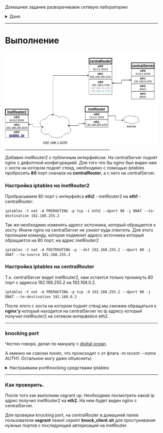 Домашнее задание
разворачиваем сетевую лабораторию
<details>
<summary> Дано </summary> 
  
# otus-linux

Сценарии iptables
1) реализовать knocking port
- centralRouter может попасть на ssh inetrRouter через knock скрипт
пример в материалах
2) добавить inetRouter2, который виден(маршрутизируется) с хоста
3) запустить nginx на centralServer
4) пробросить 80й порт на inetRouter2 8080
5) дефолт в инет оставить через inetRouter

</details>

______________________________________________________
# Выполнение

<img src="Image/image.jpg" />
______________________________________________________

Добавил inetRouter2 с публичным интерфейсом.
На centralServer поднят *nginx* с дефолтной конфигурацией. 
Для того что бы *nginx* был виден нам с хоста на котором поднят стенд, необходимо с помощью iptables пробросить **80** порт сначала на **centralRouter**, а с него на centralServer.


### Настройка iptables на inetRouter2

Пробрасываем 80 порт с интерфейса **eth2** - inetRouter2 на **eth1** - centralRouter:

``````
iptables -t nat -A PREROUTING -p tcp -i eth2 --dport 80 -j DNAT --to-destination 192.168.255.2 
``````

Так же необходимо изменить адресс источника, который обращается к хосту. Иначе nginx на centralServer не *узнает* куда *ответить*. Для этого пропишем команду, которая подменит адресс источника который обращается на 80 порт, на адрес inetRouter2

``````
iptables -t nat -A POSTROUTING -p --dst 192.168.255.2 --dport 80 -j SNAT --to-source 192.168.255.3 
``````

### Настройка iptables на centralRouter

Т.к. centralServer видит inetRouter2, нам остается только прокинуть 80 порт c адресса 192.168.255.2 на 192.168.0.2.

``````
iptables -t nat -A PREROUTING -p tcp -d 192.168.255.2 --dport 80 -j DNAT --to-destination 192.168.0.2
``````

После этого с хоста на котором поднят стенд мы сможем обращаться к **nginx'y** который находится на centralServer по ip адресу который получил inetRouter2 на сетевом интерфейсе eth2.

______________________________________________________

### knocking port

Честно говоря, делал по мануалу с [digital ocean](https://www.digitalocean.com/community/tutorials/how-to-configure-port-knocking-using-only-iptables-on-an-ubuntu-vps).

А именно не совсем понял, что происходит с от флага *-m recent --name AUTH1*. Остальное могу даже объяснить)

<details>
<summary> Настраиваем portKnocking средствами iptables </summary> 


`````
iptables -N KNOCKING
iptables -N GATE1
iptables -N GATE2
iptables -N GATE3
iptables -N PASSED

sudo iptables -A INPUT -m conntrack --ctstate ESTABLISHED,RELATED -j ACCEPT
sudo iptables -A INPUT -i lo -j ACCEPT
sudo iptables -A INPUT -i eth0 -j ACCEPT
sudo iptables -A INPUT -j KNOCKING
sudo iptables -A GATE1 -p tcp --dport 1111 -m recent --name AUTH1 --set -j DROP
sudo iptables -A GATE1 -j DROP
sudo iptables -A GATE2 -m recent --name AUTH1 --remove
sudo iptables -A GATE2 -p tcp --dport 2222 -m recent --name AUTH2 --set -j DROP
sudo iptables -A GATE2 -j GATE1
sudo iptables -A GATE3 -m recent --name AUTH2 --remove
sudo iptables -A GATE3 -p tcp --dport 2222 -m recent --name AUTH3 --set -j DROP
sudo iptables -A GATE3 -j GATE1
sudo iptables -A PASSED -m recent --name AUTH3 --remove
sudo iptables -A PASSED -p tcp --dport 22 -j ACCEPT
sudo iptables -A PASSED -j GATE1
sudo iptables -A KNOCKING -m recent --rcheck --seconds 30 --name AUTH3 -j PASSED
sudo iptables -A KNOCKING -m recent --rcheck --seconds 10 --name AUTH2 -j GATE3
sudo iptables -A KNOCKING -m recent --rcheck --seconds 10 --name AUTH1 -j GATE2
sudo iptables -A KNOCKING -j GATE1
`````

</details>

_______________________________________________

### Как проверить.
После того как выполним vagrant up. Необходимо посмотреть какой ip адрес получил inetRouter2 на **eth2**. На нем будет виден *nginx* с centralServer.

Для проверки knocking port, на centralRouter в домашней папке пользователя **vagrant** лежит скрипт **knock_client.sh** для *простукивания* нужных портов с последующей авторизаций на inetRouter. 